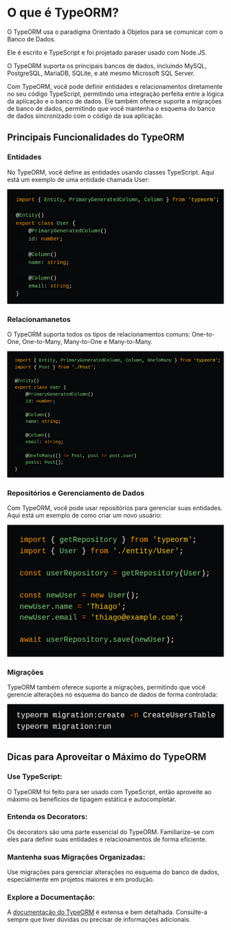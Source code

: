 # O que é TypeORM?

O TypeORM usa o paradigma Orientado à Objetos para se comunicar com o Banco de Dados.

Ele é escrito e TypeScript e foi projetado paraser usado com Node.JS.

O TypeORM suporta os principais bancos de dados, incluindo MySQL, PostgreSQL, MariaDB, SQLite, e até mesmo Microsoft SQL Server.

Com TypeORM, você pode definir entidades e relacionamentos diretamente no seu código TypeScript, permitindo uma integração perfeita entre a lógica da aplicação e o banco de dados. Ele também oferece suporte a migrações de banco de dados, permitindo que você mantenha o esquema do banco de dados sincronizado com o código da sua aplicação.

## Principais Funcionalidades do TypeORM

### Entidades

No TypeORM, você define as entidades usando classes TypeScript. Aqui está um exemplo de uma entidade chamada User:

<img src="../assets/typeorm/classe.png" alt="Classes no TypeORM" width="600">

### Relacionamanetos

O TypeORM suporta todos os tipos de relacionamentos comuns: One-to-One, One-to-Many, Many-to-One e Many-to-Many. 

<img src="../assets/typeorm/relacionamento.png" alt="Relacionamentos no Banco de Dados" width="600">

### Repositórios e Gerenciamento de Dados

Com TypeORM, você pode usar repositórios para gerenciar suas entidades. Aqui está um exemplo de como criar um novo usuário:

<img src="../assets/typeorm/repository.png" alt="Repositórios" width="600">

### Migrações

TypeORM também oferece suporte a migrações, permitindo que você gerencie alterações no esquema do banco de dados de forma controlada:

<img src="../assets/typeorm/migration.png" alt="Migrações" width="600">

## Dicas para Aproveitar o Máximo do TypeORM
### Use TypeScript:
O TypeORM foi feito para ser usado com TypeScript, então aproveite ao máximo os benefícios de tipagem estática e autocompletar.

### Entenda os Decorators:
Os decorators são uma parte essencial do TypeORM. Familiarize-se com eles para definir suas entidades e relacionamentos de forma eficiente.

### Mantenha suas Migrações Organizadas:
Use migrações para gerenciar alterações no esquema do banco de dados, especialmente em projetos maiores e em produção.

### Explore a Documentação:
A [documentação do TypeORM](https://typeorm.io/) é extensa e bem detalhada. Consulte-a sempre que tiver dúvidas ou precisar de informações adicionais.
